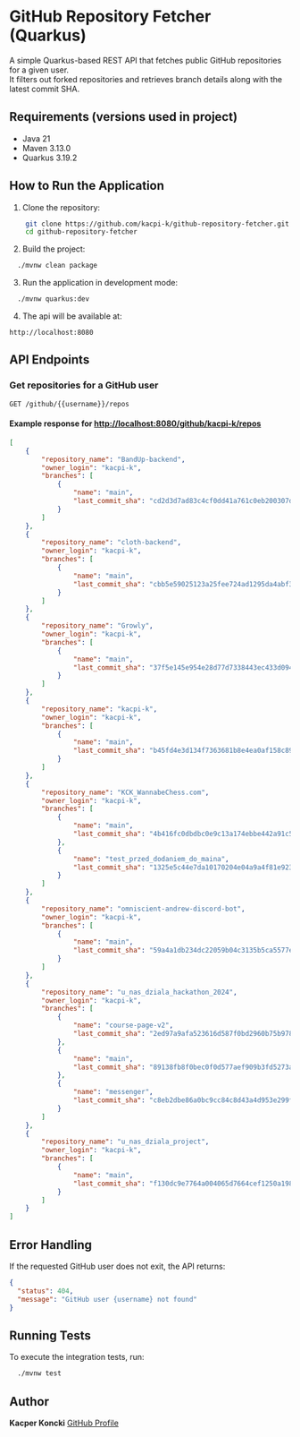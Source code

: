 # GitHub Repository Fetcher (Quarkus)
A simple Quarkus-based REST API that fetches public GitHub repositories for a given user.  
It filters out forked repositories and retrieves branch details along with the latest commit SHA.

## Requirements (versions used in project)
- Java 21
- Maven 3.13.0
- Quarkus 3.19.2

## How to Run the Application
1. Clone the repository:
```sh
    git clone https://github.com/kacpi-k/github-repository-fetcher.git
    cd github-repository-fetcher
```

2. Build the project:
```sh
  ./mvnw clean package
```
3. Run the application in development mode:
```sh
  ./mvnw quarkus:dev
```
4. The api will be available at:
```http
http://localhost:8080
```

## API Endpoints

### Get repositories for a GitHub user
```http
GET /github/{{username}}/repos
```
#### Example response for <http://localhost:8080/github/kacpi-k/repos>
```json
[
    {
        "repository_name": "BandUp-backend",
        "owner_login": "kacpi-k",
        "branches": [
            {
                "name": "main",
                "last_commit_sha": "cd2d3d7ad83c4cf0dd41a761c0eb200307d20697"
            }
        ]
    },
    {
        "repository_name": "cloth-backend",
        "owner_login": "kacpi-k",
        "branches": [
            {
                "name": "main",
                "last_commit_sha": "cbb5e59025123a25fee724ad1295da4abf323c40"
            }
        ]
    },
    {
        "repository_name": "Growly",
        "owner_login": "kacpi-k",
        "branches": [
            {
                "name": "main",
                "last_commit_sha": "37f5e145e954e28d77d7338443ec433d09426be6"
            }
        ]
    },
    {
        "repository_name": "kacpi-k",
        "owner_login": "kacpi-k",
        "branches": [
            {
                "name": "main",
                "last_commit_sha": "b45fd4e3d134f7363681b8e4ea0af158c891fe81"
            }
        ]
    },
    {
        "repository_name": "KCK_WannabeChess.com",
        "owner_login": "kacpi-k",
        "branches": [
            {
                "name": "main",
                "last_commit_sha": "4b416fc0dbdbc0e9c13a174ebbe442a91c5651f0"
            },
            {
                "name": "test_przed_dodaniem_do_maina",
                "last_commit_sha": "1325e5c44e7da10170204e04a9a4f81e923f00aa"
            }
        ]
    },
    {
        "repository_name": "omniscient-andrew-discord-bot",
        "owner_login": "kacpi-k",
        "branches": [
            {
                "name": "main",
                "last_commit_sha": "59a4a1db234dc22059b04c3135b5ca5577e0b98b"
            }
        ]
    },
    {
        "repository_name": "u_nas_dziala_hackathon_2024",
        "owner_login": "kacpi-k",
        "branches": [
            {
                "name": "course-page-v2",
                "last_commit_sha": "2ed97a9afa523616d587f0bd2960b75b9785747a"
            },
            {
                "name": "main",
                "last_commit_sha": "89138fb8f0bec0f0d577aef909b3fd5273a059f6"
            },
            {
                "name": "messenger",
                "last_commit_sha": "c8eb2dbe86a0bc9cc84c8d43a4d953e299fb39be"
            }
        ]
    },
    {
        "repository_name": "u_nas_dziala_project",
        "owner_login": "kacpi-k",
        "branches": [
            {
                "name": "main",
                "last_commit_sha": "f130dc9e7764a004065d7664cef1250a198bd561"
            }
        ]
    }
]
```
## Error Handling
If the requested GitHub user does not exit, the API returns:
```json
{
  "status": 404,
  "message": "GitHub user {username} not found"
}
```

## Running Tests
To execute the integration tests, run:
```sh
  ./mvnw test
```

## Author
**Kacper Koncki** [GitHub Profile](https://github.com/kacpi-k)